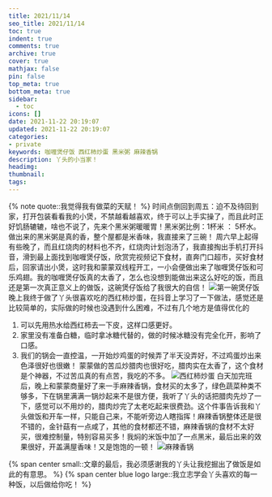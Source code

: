 ```yaml
---
title: 2021/11/14
seo_title: 2021/11/14
toc: true
indent: true
comments: true
archive: true
cover: true
mathjax: false
pin: false
top_meta: true
bottom_meta: true
sidebar:
  - toc
icons: []
date: 2021-11-22 20:19:07
updated: 2021-11-22 20:19:07
categories:
- private
keywords: 咖喱煲仔饭 西红柿炒蛋 黑米粥 麻辣香锅
description: 丫头的小当家！
headimg:
thumbnail:
tags:
---
```


{% note quote::我觉得我有做菜的天赋！ %}
时间点倒回到周五：迫不及待回到家，打开包装看看我的小煲，不禁越看越喜欢，终于可以上手实操了，而且此时正好饥肠辘辘，啥也不说了，先来个黑米粥暖暖胃！黑米粥比例：1杯米 ： 5杯水。做出来的黑米粥是真的香，整个屋都是米香味，我直接来了三碗！
周六早上起得有些晚了，而且红烧肉的材料也不齐，红烧肉计划泡汤了，我直接掏出手机打开抖音，滑到最上面找到咖喱煲仔饭，欣赏完视频记下食材，直奔门口超市，买好食材后，回家请出小煲，这时我和蒙蒙双线程开工，一小会便做出来了咖喱煲仔饭和可乐鸡翅。我的咖喱煲仔饭真的太香了，怎么也没想到能做出来这么好吃的饭，而且还是第一次真正意义上的做饭，这碗煲仔饭给了我很大的自信！
![第一碗煲仔饭](https://cdn.pkubailu.cn/img/煲仔饭.jpeg)
晚上我终于做了丫头很喜欢吃的西红柿炒蛋，在抖音上学习了一下做法，感觉还是比较简单的，实际做的时候也没遇到什么困难，不过有几个地方是值得优化的
1. 可以先用热水给西红柿去一下皮，这样口感更好。
2. 家里没有准备白糖，临时拿冰糖代替的，做的时候冰糖没有完全化开，影响了口感。
3. 我们的锅会一直控温，一开始炒鸡蛋的时候弄了半天没弄好，不过鸡蛋炒出来色泽很好也很嫩！
蒙蒙做的苦瓜炒腊肉也很好吃，腊肉实在太香了，这个食材是个神器，不过苦瓜真的有点苦，我吃的不多。
![西红柿炒蛋](https://cdn.pkubailu.cn/img/西红柿炒蛋.jpeg)
白天加完班后，晚上和蒙蒙商量好了来一手麻辣香锅，食材买的太多了，绿色蔬菜种类不够多，下在锅里满满一锅炒起来不是很方便，我听了丫头的话把腊肉先炒了一下，感觉可以不用炒的，腊肉炒完了太老吃起来很费劲。这个件事告诉我和丫头做饭和开车一样，只能自己来，不能听旁边人瞎指挥！麻辣香锅整体还是很不错的，金针菇有一点咸了，其他的食材都还不错，麻辣香锅的食材不太好买，很难控制量，特别容易买多！我焖的米饭中加了一点黑米，最后出来的效果很好，开盖满屋香味！又是饱饱的一顿！
![麻辣香锅](https://cdn.pkubailu.cn/img/麻辣香锅.jpeg)

{% span center small::文章的最后，我必须感谢我的丫头让我挖掘出了做饭是如此的有意思。 %}
{% span center blue logo large::我立志学会丫头喜欢的每一种饭，以后做给你吃！ %}
